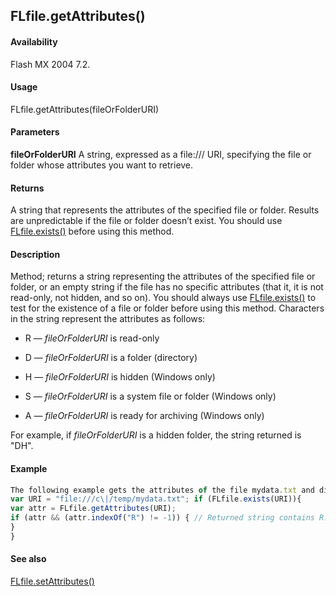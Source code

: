 ## FLfile.getAttributes()

#### Availability

Flash MX 2004 7.2.

#### Usage

FLfile.getAttributes(fileOrFolderURI)

#### Parameters

**fileOrFolderURI** A string, expressed as a file:/// URI, specifying the file or folder whose attributes you want to retrieve.

#### Returns

A string that represents the attributes of the specified file or folder.
Results are unpredictable if the file or folder doesn’t exist. You should use [FLfile.exists()](#_bookmark563) before using this method.

#### Description

Method; returns a string representing the attributes of the specified file or folder, or an empty string if the file has no specific attributes (that it, it is not read-only, not hidden, and so on). You should always use [FLfile.exists()](#_bookmark563) to test for the existence of a file or folder before using this method.
Characters in the string represent the attributes as follows:

-   R — *fileOrFolderURI* is read-only

-   D — *fileOrFolderURI* is a folder (directory)

-   H — *fileOrFolderURI* is hidden (Windows only)

-   S — *fileOrFolderURI* is a system file or folder (Windows only)

-   A — *fileOrFolderURI* is ready for archiving (Windows only)

For example, if *fileOrFolderURI* is a hidden folder, the string returned is "DH".

#### Example

```javascript
The following example gets the attributes of the file mydata.txt and displays an alert box if the file is read-only.
var URI = "file:///c\|/temp/mydata.txt"; if (FLfile.exists(URI)){
var attr = FLfile.getAttributes(URI);
if (attr && (attr.indexOf("R") != -1)) { // Returned string contains R. alert(URI + " is read only!");
}
}

```
#### See also

[FLfile.setAttributes()](#_bookmark575)
